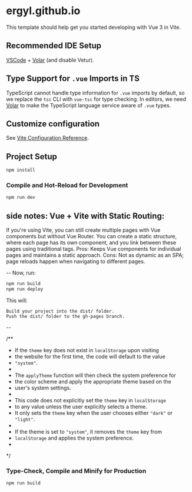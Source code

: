 # ergyl.github.io

This template should help get you started developing with Vue 3 in Vite.

## Recommended IDE Setup

[VSCode](https://code.visualstudio.com/) + [Volar](https://marketplace.visualstudio.com/items?itemName=Vue.volar) (and disable Vetur).

## Type Support for `.vue` Imports in TS

TypeScript cannot handle type information for `.vue` imports by default, so we replace the `tsc` CLI with `vue-tsc` for type checking. In editors, we need [Volar](https://marketplace.visualstudio.com/items?itemName=Vue.volar) to make the TypeScript language service aware of `.vue` types.

## Customize configuration

See [Vite Configuration Reference](https://vite.dev/config/).

## Project Setup

```sh
npm install
```

### Compile and Hot-Reload for Development

```sh
npm run dev
```


side notes:
Vue + Vite with Static Routing:
--
If you're using Vite, you can still create multiple pages with Vue components but without Vue Router. You can create a static structure, where each page has its own component, and you link between these pages using traditional <a> tags.
Pros: Keeps Vue components for individual pages and maintains a static approach.
Cons: Not as dynamic as an SPA; page reloads happen when navigating to different pages.

--
Now, run:

```sh
npm run build
npm run deploy
```

This will:

    Build your project into the dist/ folder.
    Push the dist/ folder to the gh-pages branch.

--

/**
 * If the `theme` key does not exist in `localStorage` upon visiting
 * the website for the first time, the code will default to the value
 * `"system"`.
 *
 * The `applyTheme` function will then check the system preference for
 * the color scheme and apply the appropriate theme based on the
 * user's system settings.
 *
 * This code does not explicitly set the `theme` key in `localStorage`
 * to any value unless the user explicitly selects a theme.
 * It only sets the `theme` key when the user chooses either `"dark"` or `"light"`.
 *
 * If the theme is set to `"system"`, it removes the `theme` key from
 * `localStorage` and applies the system preference.
 *
 */

### Type-Check, Compile and Minify for Production

```sh
npm run build
```
